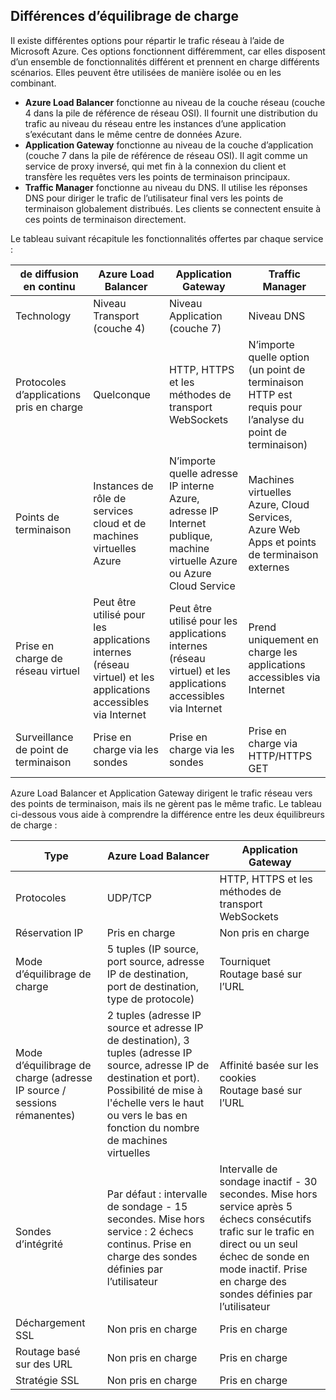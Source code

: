 ## <a name="load-balancer-differences"></a>Différences d’équilibrage de charge

Il existe différentes options pour répartir le trafic réseau à l’aide de Microsoft Azure. Ces options fonctionnent différemment, car elles disposent d’un ensemble de fonctionnalités différent et prennent en charge différents scénarios. Elles peuvent être utilisées de manière isolée ou en les combinant.

* **Azure Load Balancer** fonctionne au niveau de la couche réseau (couche 4 dans la pile de référence de réseau OSI). Il fournit une distribution du trafic au niveau du réseau entre les instances d’une application s’exécutant dans le même centre de données Azure.
* **Application Gateway** fonctionne au niveau de la couche d’application (couche 7 dans la pile de référence de réseau OSI). Il agit comme un service de proxy inversé, qui met fin à la connexion du client et transfère les requêtes vers les points de terminaison principaux.
* **Traffic Manager** fonctionne au niveau du DNS.  Il utilise les réponses DNS pour diriger le trafic de l’utilisateur final vers les points de terminaison globalement distribués. Les clients se connectent ensuite à ces points de terminaison directement.

Le tableau suivant récapitule les fonctionnalités offertes par chaque service :

| de diffusion en continu | Azure Load Balancer | Application Gateway | Traffic Manager |
| --- | --- | --- | --- |
| Technology |Niveau Transport (couche 4) |Niveau Application (couche 7) |Niveau DNS |
| Protocoles d’applications pris en charge |Quelconque |HTTP, HTTPS et les méthodes de transport WebSockets |N’importe quelle option (un point de terminaison HTTP est requis pour l’analyse du point de terminaison) |
| Points de terminaison |Instances de rôle de services cloud et de machines virtuelles Azure |N’importe quelle adresse IP interne Azure, adresse IP Internet publique, machine virtuelle Azure ou Azure Cloud Service |Machines virtuelles Azure, Cloud Services, Azure Web Apps et points de terminaison externes |
| Prise en charge de réseau virtuel |Peut être utilisé pour les applications internes (réseau virtuel)  et les applications accessibles via Internet |Peut être utilisé pour les applications internes (réseau virtuel)  et les applications accessibles via Internet |Prend uniquement en charge les applications accessibles via Internet |
| Surveillance de point de terminaison |Prise en charge via les sondes |Prise en charge via les sondes |Prise en charge via HTTP/HTTPS GET |

Azure Load Balancer et Application Gateway dirigent le trafic réseau vers des points de terminaison, mais ils ne gèrent pas le même trafic. Le tableau ci-dessous vous aide à comprendre la différence entre les deux équilibreurs de charge :

| Type | Azure Load Balancer | Application Gateway |
| --- | --- | --- |
| Protocoles |UDP/TCP |HTTP, HTTPS et les méthodes de transport WebSockets |
| Réservation IP |Pris en charge |Non pris en charge |
| Mode d’équilibrage de charge |5 tuples (IP source, port source, adresse IP de destination, port de destination, type de protocole) |Tourniquet<br>Routage basé sur l’URL |
| Mode d’équilibrage de charge (adresse IP source / sessions rémanentes) |2 tuples (adresse IP source et adresse IP de destination), 3 tuples (adresse IP source, adresse IP de destination et port). Possibilité de mise à l'échelle vers le haut ou vers le bas en fonction du nombre de machines virtuelles |Affinité basée sur les cookies<br>Routage basé sur l’URL |
| Sondes d’intégrité |Par défaut : intervalle de sondage - 15 secondes. Mise hors service : 2 échecs continus. Prise en charge des sondes définies par l’utilisateur |Intervalle de sondage inactif - 30 secondes. Mise hors service après 5 échecs consécutifs trafic sur le trafic en direct ou un seul échec de sonde en mode inactif. Prise en charge des sondes définies par l’utilisateur |
| Déchargement SSL |Non pris en charge |Pris en charge |
| Routage basé sur des URL | Non pris en charge | Pris en charge|
| Stratégie SSL | Non pris en charge | Pris en charge|
